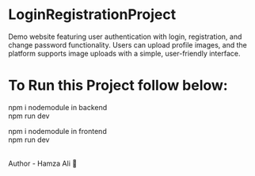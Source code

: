 # LoginRegistrationProject
Demo website featuring user authentication with login, registration, and change password functionality. Users can upload profile images, and the platform supports image uploads with a simple, user-friendly interface.

# To Run this Project follow below:
npm i nodemodule in backend<br/>
npm run dev <br/>

npm i nodemodule in frontend <br/>
npm run dev <br/>

<br/>
Author - Hamza Ali 👤